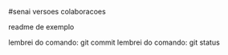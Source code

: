 #senai versoes colaboracoes

readme de exemplo


lembrei do comando: git commit
lembrei do comando: git status